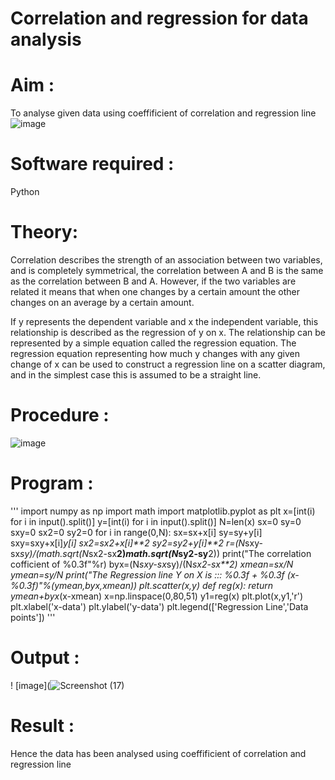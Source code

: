 # Correlation and regression for data analysis
# Aim : 

To analyse given data using coeffificient of correlation and regression line
![image](https://user-images.githubusercontent.com/104613195/168224136-d6b64e64-7d3d-4775-9337-c8f96fe41f2d.png)


# Software required :  

Python

# Theory:

Correlation describes the strength of an association between two variables, and is completely symmetrical, the correlation between A and B is the same as the correlation between B and A. However, if the two variables are related it means that when one changes by a certain amount the other changes on an average by a certain amount.  

If y represents the dependent variable and x the independent variable, this relationship is described as the regression of y on x. The relationship can be represented by a simple equation called the regression equation. The regression equation representing how much y changes with any given change of x can be used to construct a regression line on a scatter diagram, and in the simplest case this is assumed to be a straight line.

# Procedure :

![image](https://user-images.githubusercontent.com/104613195/168225866-ac8f6610-bdc3-4ac2-a24e-2b24ba08e189.png)

# Program :
'''
import numpy as np
import math
import matplotlib.pyplot as plt 
x=[int(i) for i in input().split()]
y=[int(i) for i in input().split()]
N=len(x)
sx=0
sy=0
sxy=0
sx2=0
sy2=0
for i in range(0,N):
    sx=sx+x[i]
    sy=sy+y[i]
    sxy=sxy+x[i]*y[i]
    sx2=sx2+x[i]**2
    sy2=sy2+y[i]**2
r=(N*sxy-sx*sy)/(math.sqrt(N*sx2-sx**2)*math.sqrt(N*sy2-sy**2))
print("The correlation cofficient of %0.3f"%r)
byx=(N*sxy-sx*sy)/(N*sx2-sx**2)
xmean=sx/N
ymean=sy/N
print("The Regression line Y on X is ::: %0.3f + %0.3f (x-%0.3f)"%(ymean,byx,xmean))
plt.scatter(x,y)
def reg(x):
    return ymean+byx*(x-xmean)
x=np.linspace(0,80,51)
y1=reg(x)
plt.plot(x,y1,'r')
plt.xlabel('x-data')
plt.ylabel('y-data')
plt.legend(['Regression Line','Data points'])
'''
# Output : 
! [image](![Screenshot (17)](https://user-images.githubusercontent.com/94165108/194225496-4128b7e3-bc3d-4db8-a4de-47a9ecc5e2ec.png)

# Result :
Hence the data has been analysed using coeffificient of correlation and regression line
